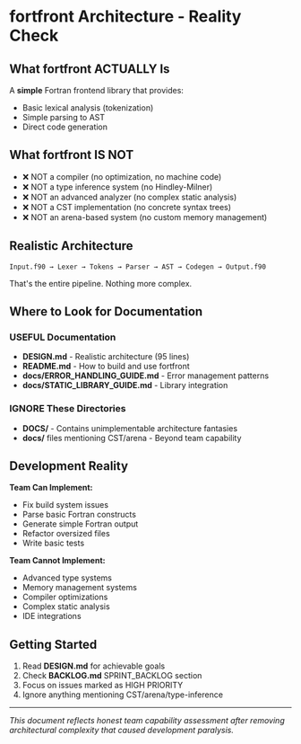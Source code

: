 # fortfront Architecture - Reality Check

## What fortfront ACTUALLY Is

A **simple** Fortran frontend library that provides:
- Basic lexical analysis (tokenization)
- Simple parsing to AST
- Direct code generation

## What fortfront IS NOT

- ❌ NOT a compiler (no optimization, no machine code)
- ❌ NOT a type inference system (no Hindley-Milner)
- ❌ NOT an advanced analyzer (no complex static analysis)
- ❌ NOT a CST implementation (no concrete syntax trees)
- ❌ NOT an arena-based system (no custom memory management)

## Realistic Architecture

```
Input.f90 → Lexer → Tokens → Parser → AST → Codegen → Output.f90
```

That's the entire pipeline. Nothing more complex.

## Where to Look for Documentation

### USEFUL Documentation
- **DESIGN.md** - Realistic architecture (95 lines)
- **README.md** - How to build and use fortfront
- **docs/ERROR_HANDLING_GUIDE.md** - Error management patterns
- **docs/STATIC_LIBRARY_GUIDE.md** - Library integration

### IGNORE These Directories
- **DOCS/** - Contains unimplementable architecture fantasies
- **docs/** files mentioning CST/arena - Beyond team capability

## Development Reality

**Team Can Implement:**
- Fix build system issues
- Parse basic Fortran constructs
- Generate simple Fortran output
- Refactor oversized files
- Write basic tests

**Team Cannot Implement:**
- Advanced type systems
- Memory management systems
- Compiler optimizations
- Complex static analysis
- IDE integrations

## Getting Started

1. Read **DESIGN.md** for achievable goals
2. Check **BACKLOG.md** SPRINT_BACKLOG section
3. Focus on issues marked as HIGH PRIORITY
4. Ignore anything mentioning CST/arena/type-inference

---

*This document reflects honest team capability assessment after removing architectural complexity that caused development paralysis.*